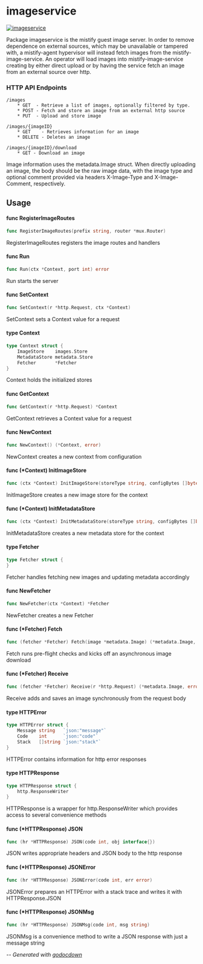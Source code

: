 # imageservice

[![imageservice](https://godoc.org/github.com/mistifyio/mistify-image-service?status.png)](https://godoc.org/github.com/mistifyio/mistify-image-service)

Package imageservice is the mistify guest image server. In order to remove
dependence on external sources, which may be unavailable or tampered with, a
mistify-agent hypervisor will instead fetch images from the
mistify-image-service. An operator will load images into mistify-image-service
creating by either direct upload or by having the service fetch an image from an
external source over http.

### HTTP API Endpoints

    /images
    	* GET  - Retrieve a list of images, optionally filtered by type.
    	* POST - Fetch and store an image from an external http source
    	* PUT  - Upload and store image

    /images/{imageID}
    	* GET    - Retrieves information for an image
    	* DELETE - Deletes an image

    /images/{imageID}/download
    	* GET - Download an image

Image information uses the metadata.Image struct. When directly uploading an
image, the body should be the raw image data, with the image type and optional
comment provided via headers X-Image-Type and X-Image-Comment, respectively.

## Usage

#### func  RegisterImageRoutes

```go
func RegisterImageRoutes(prefix string, router *mux.Router)
```
RegisterImageRoutes registers the image routes and handlers

#### func  Run

```go
func Run(ctx *Context, port int) error
```
Run starts the server

#### func  SetContext

```go
func SetContext(r *http.Request, ctx *Context)
```
SetContext sets a Context value for a request

#### type Context

```go
type Context struct {
	ImageStore    images.Store
	MetadataStore metadata.Store
	Fetcher       *Fetcher
}
```

Context holds the initialized stores

#### func  GetContext

```go
func GetContext(r *http.Request) *Context
```
GetContext retrieves a Context value for a request

#### func  NewContext

```go
func NewContext() (*Context, error)
```
NewContext creates a new context from configuration

#### func (*Context) InitImageStore

```go
func (ctx *Context) InitImageStore(storeType string, configBytes []byte) error
```
InitImageStore creates a new image store for the context

#### func (*Context) InitMetadataStore

```go
func (ctx *Context) InitMetadataStore(storeType string, configBytes []byte) error
```
InitMetadataStore creates a new metadata store for the context

#### type Fetcher

```go
type Fetcher struct {
}
```

Fetcher handles fetching new images and updating metadata accordingly

#### func  NewFetcher

```go
func NewFetcher(ctx *Context) *Fetcher
```
NewFetcher creates a new Fetcher

#### func (*Fetcher) Fetch

```go
func (fetcher *Fetcher) Fetch(image *metadata.Image) (*metadata.Image, error)
```
Fetch runs pre-flight checks and kicks off an asynchronous image download

#### func (*Fetcher) Receive

```go
func (fetcher *Fetcher) Receive(r *http.Request) (*metadata.Image, error)
```
Receive adds and saves an image synchronously from the request body

#### type HTTPError

```go
type HTTPError struct {
	Message string   `json:"message"`
	Code    int      `json:"code"`
	Stack   []string `json:"stack"`
}
```

HTTPError contains information for http error responses

#### type HTTPResponse

```go
type HTTPResponse struct {
	http.ResponseWriter
}
```

HTTPResponse is a wrapper for http.ResponseWriter which provides access to
several convenience methods

#### func (*HTTPResponse) JSON

```go
func (hr *HTTPResponse) JSON(code int, obj interface{})
```
JSON writes appropriate headers and JSON body to the http response

#### func (*HTTPResponse) JSONError

```go
func (hr *HTTPResponse) JSONError(code int, err error)
```
JSONError prepares an HTTPError with a stack trace and writes it with
HTTPResponse.JSON

#### func (*HTTPResponse) JSONMsg

```go
func (hr *HTTPResponse) JSONMsg(code int, msg string)
```
JSONMsg is a convenience method to write a JSON response with just a message
string

--
*Generated with [godocdown](https://github.com/robertkrimen/godocdown)*
